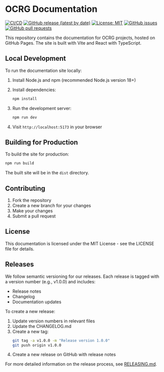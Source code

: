 # OCRG Documentation

[![CI/CD](https://github.com/OCRG/ocrg.github.io/actions/workflows/deploy.yml/badge.svg)](https://github.com/OCRG/ocrg.github.io/actions/workflows/deploy.yml)
[![GitHub release (latest by date)](https://img.shields.io/github/v/release/OCRG/ocrg.github.io)](https://github.com/OCRG/ocrg.github.io/releases)
[![License: MIT](https://img.shields.io/badge/License-MIT-yellow.svg)](https://opensource.org/licenses/MIT)
[![GitHub issues](https://img.shields.io/github/issues/OCRG/ocrg.github.io)](https://github.com/OCRG/ocrg.github.io/issues)
[![GitHub pull requests](https://img.shields.io/github/issues-pr/OCRG/ocrg.github.io)](https://github.com/OCRG/ocrg.github.io/pulls)

This repository contains the documentation for OCRG projects, hosted on GitHub Pages. 
The site is built with Vite and React with TypeScript.

## Local Development

To run the documentation site locally:

1. Install Node.js and npm (recommended Node.js version 18+)

2. Install dependencies:
   ```bash
   npm install
   ```

3. Run the development server:
   ```bash
   npm run dev
   ```

4. Visit `http://localhost:5173` in your browser

## Building for Production

To build the site for production:

```bash
npm run build
```

The built site will be in the `dist` directory.

## Contributing

1. Fork the repository
2. Create a new branch for your changes
3. Make your changes
4. Submit a pull request

## License

This documentation is licensed under the MIT License - see the LICENSE file for details.

## Releases

We follow semantic versioning for our releases. Each release is tagged with a version number (e.g., v1.0.0) and includes:

- Release notes
- Changelog
- Documentation updates

To create a new release:

1. Update version numbers in relevant files
2. Update the CHANGELOG.md
3. Create a new tag:
   ```bash
   git tag -a v1.0.0 -m "Release version 1.0.0"
   git push origin v1.0.0
   ```
4. Create a new release on GitHub with release notes

For more detailed information on the release process, see [RELEASING.md](RELEASING.md).
